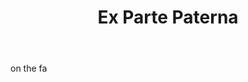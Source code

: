 ---
title: Ex Parte Paterna
letter: E
permalink: "/definitions/bld-ex-parte-paterna.html"
body: on the fa
published_at: '2018-07-07'
source: Black's Law Dictionary 2nd Ed (1910)
layout: post
---